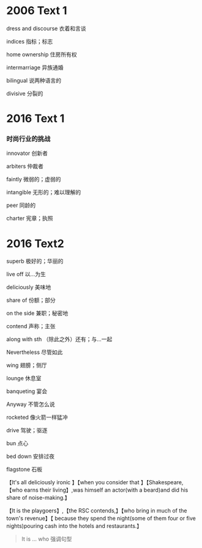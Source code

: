 # 2006 Text 1

dress and discourse 衣着和言谈

indices 指标；标志

home ownership 住房所有权

intermarriage 异族通婚

bilingual 说两种语言的

divisive 分裂的



# 2016 Text 1

### 时尚行业的挑战

innovator 创新者

arbiters 仲裁者

faintly 微弱的；虚弱的

intangible 无形的；难以理解的

peer 同龄的

charter 宪章；执照

# 2016 Text2

superb 极好的；华丽的

live off 以...为生

deliciously 美味地

share of 份额；部分

on the side 兼职；秘密地

contend 声称；主张

along with sth （除此之外）还有；与...一起

Nevertheless 尽管如此

wing 翅膀；侧厅

lounge 休息室

banqueting 宴会

Anyway 不管怎么说

rocketed 像火箭一样猛冲

drive 驾驶；驱逐

bun 点心

bed down 安排过夜

flagstone 石板



【It's all deliciously ironic 】【when you consider that 】【Shakespeare,【who earns their living】,was himself an actor(with a beard)and did his share of noise-making.】

【It is the playgoers】,【the RSC contends,】【who bring in much of the town's revenue】【 because they spend the night(some of them four or five nights)pouring cash into the hotels and restaurants.】

>It is ... who 强调句型

